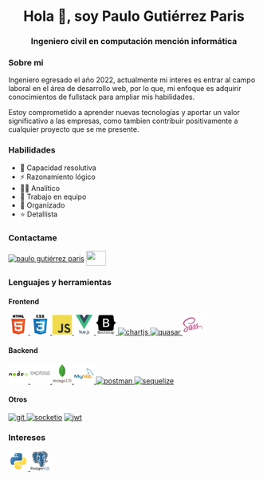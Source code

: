<h1 align="center">Hola 👋, soy Paulo Gutiérrez Paris</h1>
<h3 align="center">Ingeniero civil en computación mención informática</h3>

<div>
<h3 align="left"><strong>Sobre mi</strong></h3>
<p>
    Ingeniero egresado el año 2022, 
    actualmente mi interes es entrar al campo laboral en el área de desarrollo web,
    por lo que, mi enfoque es adquirir conocimientos de fullstack para ampliar mis habilidades.
</p>
<p>
    Estoy comprometido a aprender nuevas tecnologías y aportar un valor significativo a las empresas, como tambien contribuir positivamente a cualquier proyecto que se me presente.
</p>
</div>


<div>
    <h3 align="left"><strong>Habilidades</strong></h3>
    <ul>
        <li>🌱 Capacidad resolutiva</li>
        <li>⚡ Razonamiento lógico</li>
        <li>👨‍💻 Analítico</li>
        <li>🤝 Trabajo en equipo</li>
        <li>📝 Organizado</li>
        <li>⭐ Detallista</li>
    </ul>
</div>


<div>
    <h3 align="left"><strong>Contactame</strong></h3>
    <p align="left">
    <a href="https://linkedin.com/in/paulo gutiérrez paris" target="blank"><img align="center" src="https://raw.githubusercontent.com/rahuldkjain/github-profile-readme-generator/master/src/images/icons/Social/linked-in-alt.svg" alt="paulo gutiérrez paris" height="30" width="40" /></a>
    <a href="mailto:pparis.paulo@gmail.com" target="blank"> <img align="center" src="https://upload.wikimedia.org/wikipedia/commons/thumb/7/7e/Gmail_icon_%282020%29.svg/768px-Gmail_icon_%282020%29.svg.png?20221017173631" height="30" width="40" /> </a>
    </p>
</div>

<div>
    <h3 align="left"><strong>Lenguajes y herramientas</strong></h3>
    <div>
        <h4>Frontend</h4>    
        <p align="left"> 
        <a href="https://www.w3.org/html/" target="_blank" rel="noreferrer"> <img src="https://raw.githubusercontent.com/devicons/devicon/master/icons/html5/html5-original-wordmark.svg" alt="html5" width="40" height="40"/> </a> 
        <a href="https://www.w3schools.com/css/" target="_blank" rel="noreferrer"> <img src="https://raw.githubusercontent.com/devicons/devicon/master/icons/css3/css3-original-wordmark.svg" alt="css3" width="40" height="40"/> </a> 
        <a href="https://developer.mozilla.org/en-US/docs/Web/JavaScript" target="_blank" rel="noreferrer"> <img src="https://raw.githubusercontent.com/devicons/devicon/master/icons/javascript/javascript-original.svg" alt="javascript" width="40" height="40"/> </a>
        <a href="https://vuejs.org/" target="_blank" rel="noreferrer"> <img src="https://raw.githubusercontent.com/devicons/devicon/master/icons/vuejs/vuejs-original-wordmark.svg" alt="vuejs" width="40" height="40"/> </a>  
        <a href="https://getbootstrap.com" target="_blank" rel="noreferrer"> <img src="https://raw.githubusercontent.com/devicons/devicon/master/icons/bootstrap/bootstrap-plain-wordmark.svg" alt="bootstrap" width="40" height="40"/> </a> 
        <a href="https://www.chartjs.org" target="_blank" rel="noreferrer"> <img src="https://www.chartjs.org/media/logo-title.svg" alt="chartjs" width="40" height="40"/> </a> 
        <a href="https://quasar.dev/" target="_blank" rel="noreferrer"> <img src="https://cdn.quasar.dev/logo/svg/quasar-logo.svg" alt="quasar" width="40" height="40"/> </a> 
        <a href="https://sass-lang.com" target="_blank" rel="noreferrer"> <img src="https://raw.githubusercontent.com/devicons/devicon/master/icons/sass/sass-original.svg" alt="sass" width="40" height="40"/> </a> 
        </p>
    </div>
    <div>
        <h4>Backend</h4>    
        <p align="left"> 
        <a href="https://nodejs.org" target="_blank" rel="noreferrer"> <img src="https://raw.githubusercontent.com/devicons/devicon/master/icons/nodejs/nodejs-original-wordmark.svg" alt="nodejs" width="40" height="40"/> </a> 
        <a href="https://expressjs.com" target="_blank" rel="noreferrer"> <img src="https://raw.githubusercontent.com/devicons/devicon/master/icons/express/express-original-wordmark.svg" alt="express" width="40" height="40"/> </a> 
        <a href="https://www.mongodb.com/" target="_blank" rel="noreferrer"> <img src="https://raw.githubusercontent.com/devicons/devicon/master/icons/mongodb/mongodb-original-wordmark.svg" alt="mongodb" width="40" height="40"/> </a> 
        <a href="https://www.mysql.com/" target="_blank" rel="noreferrer"> <img src="https://raw.githubusercontent.com/devicons/devicon/master/icons/mysql/mysql-original-wordmark.svg" alt="mysql" width="40" height="40"/> </a> 
        <a href="https://postman.com" target="_blank" rel="noreferrer"> <img src="https://www.vectorlogo.zone/logos/getpostman/getpostman-icon.svg" alt="postman" width="40" height="40"/> </a> 
        <a href="https://sequelize.org/" target="_blank" rel="noreferrer"> <img src="https://sequelize.org/img/logo.svg" alt="sequelize" width="40" height="40" /></a>
        </p>
    </div>
    <div>
        <h4>Otros</h4>    
        <p align="left"> 
        <a href="https://git-scm.com/" target="_blank" rel="noreferrer"> <img src="https://www.vectorlogo.zone/logos/git-scm/git-scm-icon.svg" alt="git" width="40" height="40"/> </a> 
        <a href="https://socket.io/" target="_blank" rel="noreferrer"> <img src="https://socket.io/images/logo.svg" alt="socketio" width="40" height="40" /></a>
        <a href="https://jwt.io/" target="_blank" rel="noreferrer"> <img src="https://jwt.io/img/pic_logo.svg" alt="jwt" width="40" height="40" /></a>
        </p>
    </div>
    <h3 align="left"><strong>Intereses</strong></h3>
     <a href="https://www.python.org" target="_blank" rel="noreferrer"> <img src="https://raw.githubusercontent.com/devicons/devicon/master/icons/python/python-original.svg" alt="python" width="40" height="40"/> </a>
     <a href="https://www.postgresql.org" target="_blank" rel="noreferrer"> <img src="https://raw.githubusercontent.com/devicons/devicon/master/icons/postgresql/postgresql-original-wordmark.svg" alt="postgresql" width="40" height="40"/> </a>
    
</div>